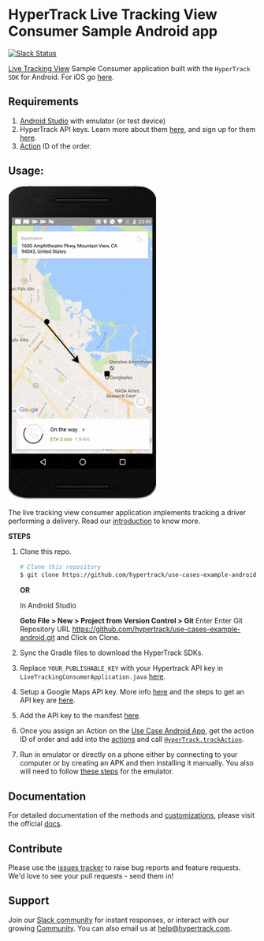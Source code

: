 # HyperTrack Live Tracking View Consumer Sample Android app
[![Slack Status](http://slack.hypertrack.com/badge.svg)](http://slack.hypertrack.com)

[Live Tracking View](https://docs.hypertrack.com/usecases/livetracking/android/installing.html) Sample Consumer application built with the `HyperTrack SDK` for Android. For iOS go [here](https://docs.hypertrack.com/usecases/livetracking/android/installing.html).

## Requirements
1. [Android Studio](https://developer.android.com/studio/index.html) with emulator (or test device)
2. HyperTrack API keys. Learn more about them [here](https://docs.hypertrack.com/gettingstarted/authentication.html), and sign up for them [here](https://dashboard.hypertrack.com/signup).
3. [Action](https://docs.hypertrack.com/sdks/android/reference/action.html) ID of the order.

## Usage:
![Live Tracking View example](readme-imgs/live_tracking_view_consumer.gif)

The live tracking view consumer application implements tracking a driver performing a delivery. Read our [introduction](https://docs.hypertrack.com/usecases/livetracking/android/installing.html) to know more.

**STEPS**

1. Clone this repo.
    ```bash
    # Clone this repository
    $ git clone https://github.com/hypertrack/use-cases-example-android.git
    ```
    **OR**

    In Android Studio

    **Goto File > New > Project from Version Control > Git**
    Enter Enter Git Repository URL https://github.com/hypertrack/use-cases-example-android.git and Click on Clone.
2. Sync the Gradle files to download the HyperTrack SDKs.
3. Replace `YOUR_PUBLISHABLE_KEY` with your Hypertrack API key in `LiveTrackingConsumerApplication.java` [here](https://github.com/hypertrack/live-tracking-consumer-example-android/blob/master/app/src/main/java/io/hypertrack/livetrackingconsumer/LiveTrackingConsumerApplication.java#L19).
4. Setup a Google Maps API key. More info [here](https://developers.google.com/maps/documentation/android-api/start) and the steps to get an API key are [here](https://developers.google.com/maps/documentation/android-api/start#step_4_get_a_google_maps_api_key).
5. Add the API key to the manifest [here](https://github.com/hypertrack/live-tracking-consumer-example-android/blob/master/app/src/main/AndroidManifest.xml#L26).
6. Once you assign an Action on the [Use Case Android App](https://github.com/hypertrack/use-cases-example-android), get the action ID of order and add into the [actions](https://github.com/hypertrack/live-tracking-consumer-example-android/blob/master/app/src/main/java/io/hypertrack/livetrackingconsumer/MainActivity.java#L61) and call [`HyperTrack.trackAction`](https://github.com/hypertrack/live-tracking-consumer-example-android/blob/master/app/src/main/java/io/hypertrack/livetrackingconsumer/MainActivity.java#L66).
7. Run in emulator or directly on a phone either by connecting to your computer or by creating an APK and then installing it manually. You also will need to follow [these steps](https://developer.android.com/studio/run/emulator.html#extended) for the emulator.

## Documentation
For detailed documentation of the methods and [customizations](https://docs.hypertrack.com/usecases/livetracking/android/installing.html), please visit the official [docs](https://docs.hypertrack.com/).

## Contribute
Please use the [issues tracker](https://github.com/hypertrack/live-tracking-consumer-example-android/issues) to raise bug reports and feature requests. We'd love to see your pull requests - send them in!

## Support
Join our [Slack community](http://slack.hypertrack.com) for instant responses, or interact with our growing [Community](https://community.hypertrack.com). You can also email us at help@hypertrack.com.
